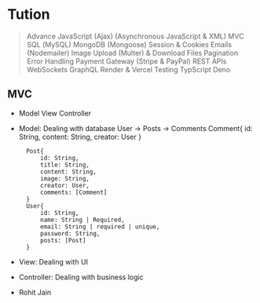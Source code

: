 # Tution

> Advance JavaScript (Ajax) (Asynchronous JavaScript & XML)
> MVC
> SQL (MySQL)
> MongoDB (Mongoose)
> Session & Cookies
> Emails (Nodemailer)
> Image Upload (Multer) & Download Files
> Pagination
> Error Handling
> Payment Gateway (Stripe & PayPal)
> REST APIs
> WebSockets
> GraphQL
> Render & Vercel
> Testing
> TypScript
> Deno

## MVC

- Model View Controller

- Model: Dealing with database
  User -> Posts -> Comments
  Comment{
  id: String,
  content: String,
  creator: User
  }

        Post{
            id: String,
            title: String,
            content: String,
            image: String,
            creator: User,
            comments: [Comment]
        }
        User{
            id: String,
            name: String | Required,
            email: String | required | unique,
            password: String,
            posts: [Post]
        }

- View: Dealing with UI

- Controller: Dealing with business logic

- Rohit Jain
